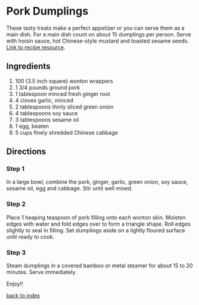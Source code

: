 ﻿---
layout: default
---

# Pork Dumplings
<!---
Name: Youhua Lu
-->
These tasty treats make a perfect appetizer or you can serve them as a main dish. For a main dish count on about 15 dumplings per person. Serve with hoisin sauce, hot Chinese-style mustard and toasted sesame seeds.
[Link to recipe resource](https://www.allrecipes.com/recipe/14759/pork-dumplings/).

## Ingredients

1. 100 (3.5 inch square) wonton wrappers 
2. 1 3/4 pounds ground pork 
3. 1 tablespoon minced fresh ginger root
4. 4 cloves garlic, minced 
5. 2 tablespoons thinly sliced green onion
6. 4 tablespoons soy sauce 
7. 3 tablespoons sesame oil 
8. 1 egg, beaten 
9. 5 cups finely shredded Chinese cabbage 

## Directions 
### Step 1 
In a large bowl, combine the pork, ginger, garlic, green onion, soy sauce, sesame oil, egg and cabbage. Stir until well mixed. 

### Step 2 
Place 1 heaping teaspoon of pork filling onto each wonton skin. Moisten edges with water and fold edges over to form a triangle shape. Roll edges slightly to seal in filling. Set dumplings aside on a lightly floured surface until ready to cook. 

### Step 3 
Steam dumplings in a covered bamboo or metal steamer for about 15 to 20 minutes. Serve immediately. 

Enjoy!! 

<!--
Keep this link to return to the index
-->
[back to index](../)